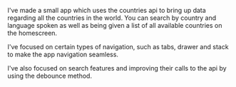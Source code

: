 I've made a small app which uses the countries api to bring up data regarding all the countries in the world. You can search by country and language spoken as well as being given a list of all available countries on the homescreen. 

I've focused on certain types of navigation, such as tabs, drawer and stack to make the app navigation seamless. 

I've also focused on search features and improving their calls to the api by using the debounce method. 